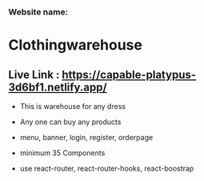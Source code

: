 ### Website name:
# Clothingwarehouse

## Live Link : https://capable-platypus-3d6bf1.netlify.app/

* This is warehouse  for any dress

* Any one can buy any products 

* menu, banner, login, register, orderpage 

* minimum 35 Components 

* use react-router, react-router-hooks, react-boostrap